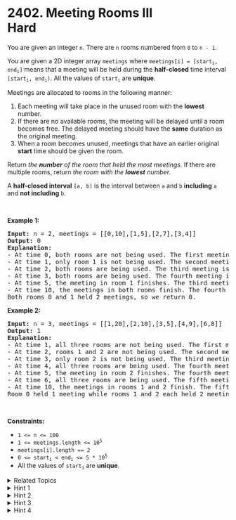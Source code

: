 
# 2402. Meeting Rooms III<br> Hard

<p>You are given an integer <code>n</code>. There are <code>n</code> rooms numbered from <code>0</code> to <code>n - 1</code>.</p>

<p>You are given a 2D integer array <code>meetings</code> where <code>meetings[i] = [start<sub>i</sub>, end<sub>i</sub>]</code> means that a meeting will be held during the <strong>half-closed</strong> time interval <code>[start<sub>i</sub>, end<sub>i</sub>)</code>. All the values of <code>start<sub>i</sub></code> are <strong>unique</strong>.</p>

<p>Meetings are allocated to rooms in the following manner:</p>

<ol>
	<li>Each meeting will take place in the unused room with the <strong>lowest</strong> number.</li>
	<li>If there are no available rooms, the meeting will be delayed until a room becomes free. The delayed meeting should have the <strong>same</strong> duration as the original meeting.</li>
	<li>When a room becomes unused, meetings that have an earlier original <strong>start</strong> time should be given the room.</li>
</ol>

<p>Return<em> the <strong>number</strong> of the room that held the most meetings. </em>If there are multiple rooms, return<em> the room with the <strong>lowest</strong> number.</em></p>

<p>A <strong>half-closed interval</strong> <code>[a, b)</code> is the interval between <code>a</code> and <code>b</code> <strong>including</strong> <code>a</code> and <strong>not including</strong> <code>b</code>.</p>

<p>&nbsp;</p>
<p><strong>Example 1:</strong></p>

<pre>
<strong>Input:</strong> n = 2, meetings = [[0,10],[1,5],[2,7],[3,4]]
<strong>Output:</strong> 0
<strong>Explanation:</strong>
- At time 0, both rooms are not being used. The first meeting starts in room 0.
- At time 1, only room 1 is not being used. The second meeting starts in room 1.
- At time 2, both rooms are being used. The third meeting is delayed.
- At time 3, both rooms are being used. The fourth meeting is delayed.
- At time 5, the meeting in room 1 finishes. The third meeting starts in room 1 for the time period [5,10).
- At time 10, the meetings in both rooms finish. The fourth meeting starts in room 0 for the time period [10,11).
Both rooms 0 and 1 held 2 meetings, so we return 0. 
</pre>

<p><strong>Example 2:</strong></p>

<pre>
<strong>Input:</strong> n = 3, meetings = [[1,20],[2,10],[3,5],[4,9],[6,8]]
<strong>Output:</strong> 1
<strong>Explanation:</strong>
- At time 1, all three rooms are not being used. The first meeting starts in room 0.
- At time 2, rooms 1 and 2 are not being used. The second meeting starts in room 1.
- At time 3, only room 2 is not being used. The third meeting starts in room 2.
- At time 4, all three rooms are being used. The fourth meeting is delayed.
- At time 5, the meeting in room 2 finishes. The fourth meeting starts in room 2 for the time period [5,10).
- At time 6, all three rooms are being used. The fifth meeting is delayed.
- At time 10, the meetings in rooms 1 and 2 finish. The fifth meeting starts in room 1 for the time period [10,12).
Room 0 held 1 meeting while rooms 1 and 2 each held 2 meetings, so we return 1. 
</pre>

<p>&nbsp;</p>
<p><strong>Constraints:</strong></p>

<ul>
	<li><code>1 &lt;= n &lt;= 100</code></li>
	<li><code>1 &lt;= meetings.length &lt;= 10<sup>5</sup></code></li>
	<li><code>meetings[i].length == 2</code></li>
	<li><code>0 &lt;= start<sub>i</sub> &lt; end<sub>i</sub> &lt;= 5 * 10<sup>5</sup></code></li>
	<li>All the values of <code>start<sub>i</sub></code> are <strong>unique</strong>.</li>
</ul>


<details>

<summary> Related Topics </summary>



</details>


<details>
<summary> Hint 1 </summary>
Sort meetings based on start times.
</details>

<details>
<summary> Hint 2 </summary>
Use two min heaps, the first one keeps track of the numbers of all the rooms that are free. The second heap keeps track of the end times of all the meetings that are happening and the room that they are in.
</details>

<details>
<summary> Hint 3 </summary>
Keep track of the number of times each room is used in an array.
</details>

<details>
<summary> Hint 4 </summary>
With each meeting, check if there are any free rooms. If there are, then use the room with the smallest number. Otherwise, assign the meeting to the room whose meeting will end the soonest.
</details>